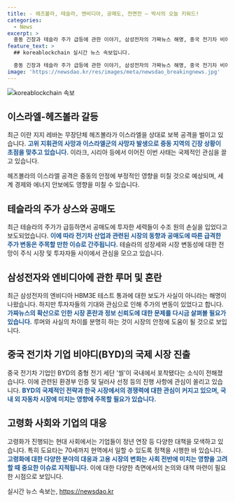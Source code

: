 ```yaml
---
title: - 헤즈볼라, 테슬라, 엔비디아, 공매도, 전면전 – 박사의 오늘 키워드!
categories:
  - News
excerpt: >
  중동 긴장과 테슬라 주가 급등에 관한 이야기, 삼성전자의 가짜뉴스 해명, 중국 전기차 비야디 씰 국내 출시 소식, 그리고 일본의 고령화 현상과 기업의 대응책을 다룬 기사입니다. 헤즈볼라의 이스라엘군 공격 보복과 테슬라 공매도 투자자들의 손실, 삼성전자의 엔비디아 퀄테스트 관련 보도, 비야디 씰의 국내 출시 소식, 그리고 일본 기업들의 고령 직원 재고용 정책 등 다양한 이슈를 다루고 있습니다. SBS Biz의 다양한 정보를 만나보세요. (150자)
feature_text: >
  ## koreablockchain 실시간 뉴스 속보입니다.

  중동 긴장과 테슬라 주가 급등에 관한 이야기, 삼성전자의 가짜뉴스 해명, 중국 전기차 비야디 씰 국내 출시 소식, 그리고 일본의 고령화 현상과 기업의 대응책을 다룬 기사입니다. 헤즈볼라의 이스라엘군 공격 보복과 테슬라 공매도 투자자들의 손실, 삼성전자의 엔비디아 퀄테스트 관련 보도, 비야디 씰의 국내 출시 소식, 그리고 일본 기업들의 고령 직원 재고용 정책 등 다양한 이슈를 다루고 있습니다. SBS Biz의 다양한 정보를 만나보세요. (150자)
image: 'https://newsdao.kr/res/images/meta/newsdao_breakingnews.jpg'
---
```


<p><img src="https://newsdao.kr/res/images/meta/newsdao_breakingnews.jpg" alt="koreablockchain 속보" /></p>

<h2 data-ke-size="size26">이스라엘-헤즈볼라 갈등</h2>

<p data-ke-size="size16">최근 이란 지지 레바논 무장단체 헤즈볼라가 이스라엘을 상대로 보복 공격을 벌이고 있습니다. <b><span style="color: #1a5490;">고위 지휘관의 사망과 이스라엘군의 사망자 발생으로 중동 지역의 긴장 상황이 초점을 맞추고 있습니다.</span></b> 이라크, 시리아 등에서 이어진 이번 사태는 국제적인 관심을 끌고 있습니다. </p>

<p data-ke-size="size16">헤즈볼라의 이스라엘 공격은 중동의 안정에 부정적인 영향을 미칠 것으로 예상되며, 세계 경제와 에너지 안보에도 영향을 미칠 수 있습니다.</p>

<h2 data-ke-size="size26">테슬라의 주가 상스와 공매도</h2>

<p data-ke-size="size16">최근 테슬라의 주가가 급등하면서 공매도에 투자한 세력들이 수조 원의 손실을 입었다고 보도되었습니다. <b><span style="color: #1a5490;">이에 따라 전기차 산업과 관련된 시장의 동향과 공매도에 따른 급격한 주가 변동은 주목할 만한 이슈로 간주됩니다.</span></b> 테슬라의 성장세와 시장 변동성에 대한 전망이 주식 시장 및 투자자들 사이에서 관심을 모으고 있습니다.</p>

<h2 data-ke-size="size26">삼성전자와 엔비디아에 관한 루머 및 혼란</h2>

<p data-ke-size="size16">최근 삼성전자의 엔비디아 HBM3E 테스트 통과에 대한 보도가 사실이 아니라는 해명이 나왔습니다. 하지만 투자자들의 기대와 관심으로 인해 주가의 변동이 있었다고 합니다. <b><span style="color: #1a5490;">가짜뉴스의 확산으로 인한 시장 혼란과 정보 신뢰도에 대한 문제를 다시금 살펴볼 필요가 있습니다.</span></b> 루머와 사실의 차이를 분명히 하는 것이 시장의 안정에 도움이 될 것으로 보입니다.</p>

<h2 data-ke-size="size26">중국 전기차 기업 비야디(BYD)의 국제 시장 진출</h2>

<p data-ke-size="size16">중국 전기차 기업인 BYD의 중형 전기 세단 '씰'이 국내에서 포착됐다는 소식이 전해졌습니다. 이에 관련된 환경부 인증 및 딜러사 선정 등의 진행 사항에 관심이 쏠리고 있습니다. <b><span style="color: #1a5490;">BYD의 국제적인 전략과 한국 시장에서의 경쟁력에 대한 관심이 커지고 있으며, 국내 외 자동차 시장에 미치는 영향에 주목할 필요가 있습니다.</span></b></p>

<h2 data-ke-size="size26">고령화 사회와 기업의 대응</h2>

<p data-ke-size="size16">고령화가 진행되는 현대 사회에서는 기업들이 정년 연장 등 다양한 대책을 모색하고 있습니다. 특히 도요타는 70세까지 현역에서 일할 수 있도록 정책을 시행한 바 있습니다. <b><span style="color: #1a5490;">고령화에 대한 다양한 분야의 대응과 고용 시장의 변화는 사회 전반에 미치는 영향을 고려할 때 중요한 이슈로 지적됩니다.</span></b> 이에 대한 다양한 측면에서의 논의와 대책 마련이 필요한 시점으로 보입니다. </p>
실시간 뉴스 속보는, <a href="https://newsdao.kr" rel="dofollow">https://newsdao.kr</a>


